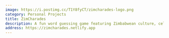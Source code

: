 ```yaml
---
image: https://i.postimg.cc/T1Y8fyCT/zimcharades-logo.png
category: Personal Projects
title: ZimCharades
description: A fun word guessing game featuring Zimbabwean culture, celebrities, landmarks, and local slang. Perfect for family gatherings and cultural entertainment.
address: https://zimcharades.netlify.app
---
```



